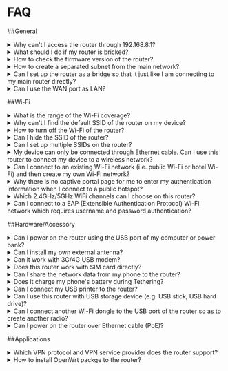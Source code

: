 # FAQ

##General

<details>
<summary>Why can't I access the router through 192.168.8.1?</summary>
<p>Please check <a href="https://docs.gl-inet.com/en/3/setup/mini_router/first-time_setup/">setup</a> to make sure you have connected to the router properly. Then, use <b>Chrome</b> or <b>Firefox</b> to visit 192.168.8.1. Don't use Internet Explorer.</p>
<p> If the problem still exists, <a href="https://docs.gl-inet.com/en/3/troubleshooting/reset/">reset</a> the router or re-install the firmware by <a href="https://docs.gl-inet.com/en/3/troubleshooting/debrick/">Uboot</a></p>
</details>

<details>
<summary>What should I do if my router is bricked?</summary>
<p>Please re-install the firmware by <a href="https://docs.gl-inet.com/en/3/troubleshooting/debrick/">Uboot</a></p>
</details>

<details>
<summary>How to check the firmware version of the router?</summary>
<ol type="1">
<li>Access web Admin Panel via 192.168.8.1.</li>
<li>Click <b>Upgrade</b> and check <b>Current Version</b>
<p><img src="https://static.gl-inet.com/docs/en/3/setup/mini_router/upgrade/firmware.jpg"</p>
</ol>
</details>

<details>
<summary>How to create a separated subnet from the main network?</summary>
<p>GL.iNet routers will create a 192.168.8.1/24 subnet by default.</p>
</details>

<details>
<summary>Can I set up the router as a bridge so that it just like I am connecting to my main router directly?</summary>
<p>Yes, GL.iNet routers work in router mode by default, which will create a separated subnet for you. However, you can change its network mode so that it can bahave like an extender without DHCP.</p>
<ol type="1">
<li>Access the admin panel via 192.168.8.1</li>
<li>Go to <b>MORE SETTINGS</b> -> <b>Network mode</b>.</li>
<li>Change the network mode to <b>Access Point</b>, <b>Extender</b> or <b>WDS</b>.</li>
<img src="https://static.gl-inet.com/docs/en/3/setup/mini_router/more_settings/network_mode.jpg">
</details>

<details>
<summary>Can I use the WAN port as LAN?</summary>
<p>Yes</p>
<ol type="1">
<li>
<p>Leave the WAN port of the router unconnected.</p>
</li>
<li>
<p>Connect your device to the router and access the web Admin Panel.</p>
<img src="https://static.gl-inet.com/docs/en/3/setup/mini_router/internet/internet.jpg"/>
</li>
<li>
<p>Go to <b>Internet</b>, click <b>Use as LAN</b> under the Cable section.</p>
<img src="https://static.gl-inet.com/docs/en/3/setup/mini_router/internet/cable.jpg"/>
</li>
<li>
<p>Click <b>Yes</b> to confirm.</p>
<img src="https://static.gl-inet.com/docs/en/2.x/troubleshooting/src/WAN_LAN/wan_lan.jpg"/>
</li>
</ol>
</details>


##Wi-Fi

<details>
<summary>What is the range of the Wi-Fi coverage?</summary>
<p>Based on our test, our routers can cover around 80 to 100 meters in open area, 20 to 30 meters in indoor area.</p>
</details>

<details>
<summary>Why can't I find the default SSID of the router on my device?</summary>
<p>Please  <a href="https://docs.gl-inet.com/en/3/troubleshooting/reset/">reset</a> the router or re-install the firmware by <a href="https://docs.gl-inet.com/en/3/troubleshooting/debrick/">Uboot</a></p>
</details>

<details>
<summary>How to turn off the Wi-Fi of the router?</summary>
<ol type="1">
<li>Access web Admin Panel via 192.168.8.1.</li>
<li>Click <b>Wireless</b> and turn the <b>ON/OFF</b> button to Off</li>
<p><img src="https://static.gl-inet.com/docs/en/3/setup/mini_router/wireless/status.jpg"</p>
</ol>
</details>

<details>
<summary>Can I hide the SSID of the router?</summary>
<ol type="1">
<li>Log into Advanced Settings (Luci) http://192.168.8.1/cgi-bin/luci.</li>
<li>Go to <b>Network</b> -> <b>Wireless</b> and then edit the SSID that you want to hide.</li>
<li>Check <b>Hide ESSID</b> under <b>Interface Configuration</b>.
</details>

<details>
<summary>Can I set up multiple SSIDs on the router?</summary>
<ol type="1">
<li>Go to Luci (http://192.168.8.1/cgi-bin/luci) -> Network -> Wireless.</li>
<li>Click <b>Add</b> to create a new wireless interface.</li>
<li>In <b>Interface Configuration</b>, you can input your own SSID. Please choose <i>Access Point (WDS)</i> <b>Mode</b> and tick <i>lan</i> for the <b>Network</b>.</li>
<li>Move to <b>Wireless Security</b> to configure the Encryption.</li>
<li>Click <b>Save & Apply</b> and then reboot your router.</li>
<p><i>Note: In the Advanced Settings of Interface Configuration, you can leave it blank. If you want to give it a name such as wlan0, please use different names for different wireless interfaces.</i></p>
</ol>
</details>

<details>
<summary>My device can only be connected through Ethernet cable.  Can I use this router to connect my device to a wireless network?</summary>
<p>Yes, please connect your device to the LAN port of the router and then set up <a href="https://docs.gl-inet.com/en/3/setup/mini_router/internet/#2-repeater">repeater</a>.</p>
<p><i>Note:<li>For Microuter, please plug it into the Ethernet port of your device and then set up repeater.</li><li>For GL-AR300M-Lite, since it has only one WAN port, you can only do that after you have connected to it wirelessly and change its WAN port to LAN port.</li></i></p>
</details>

<details>
<summary>Can I connect to an existing Wi-Fi network (i.e. public Wi-Fi or hotel Wi-Fi) and then create my own Wi-Fi network? </summary>
<p>Yes, our routers will boardcast their own Wi-Fi network by default. Once you have connected to the router, you can connect it to an existing Wi-Fi network.</p>
</details>

<details>
<summary>Why there is no captive portal page for me to enter my authentication information when I connect to a public hotspot?</summary>
<p>Please follow the instructions below to disable the DNS rebind protection.</p>
<ol type="1">
<li>
	<p>Connect to the public hotspot which requires authentication through captive portal.</p>
    <img src="https://static.gl-inet.com/docs/en/2.x/troubleshooting/src/captive_portal/1.jpg"/>
    <img src="https://static.gl-inet.com/docs/en/2.x/troubleshooting/src/captive_portal/6.jpg"/>
</li>
<li>
    <p>Go to Admin Panel -> MORE SETTINGS -> Custom DNS Server. Then, disable <b>DNS Rebinding Attack Protection</b>.</p>
	<img src="https://static.gl-inet.com/docs/en/2.x/troubleshooting/src/captive_portal/4.jpg"/>
</li>
<li>
	<p>Use your web browser to visit a webpage, it will be redirected to the captive portal of the hotspot automatically.</p>
    <p>If you are using smartphone but your web browser doesn't redirect to the captive portal. Please turn off the Wi-Fi of your smartphone and then turn it on and reconnect to the Wi-Fi of your router again. The captive portal should be popped up directly after you entered the Wi-Fi password.
    </p>
	<img src="https://static.gl-inet.com/docs/en/2.x/troubleshooting/src/captive_portal/7.jpg"/>
</li>
</ol>
</details>

<details>
<summary>Which 2.4GHz/5GHz WiFi channels can I choose on this router?</summary>
<p>For 2.4GHz, you can choose channel 1 to 11.</p>
<p>For 5GHz, you can choose channel 36 to 48, 149 to 165. Our routers don't support DFS Channel 52 to 140.</p>
</details>

<details>
<summary>Can I connect to a EAP (Extensible Authentication Protocol) Wi-Fi network which requires username and password authentication?</summary>
<p>Yes, the Admin Panel will ask you for your authentication information when you connect to a EAP Wi-Fi network. However, GL-MT300N-V2 doesn’t support EAP.</p>
</details>


##Hardware/Accessory

<details>
<summary>Can I power on the router using the USB port of my computer or power bank?</summary>
<p>USB port of a computer or a GOOD power bank should be able to provide enough power for the router.</p><p>However, it may cause malfunction if the power input is unstable or insufficient.</p>
</details>

<details>
<summary>Can I install my own external antenna?</summary>
<p>Only the external antenna version or the product model marked with suffix "<b>Ext</b>" (e.g. GL-AR300M-Ext) has antenna jack. You can connect a <b>RP-SMA</b> Wi-Fi antenna to it.</p>
<p>However, For internal antenna version, you <b>cannot</b> connect any external antenna to it.</p>
</details>

<details>
<summary>Can it work with 3G/4G USB modem?</summary>
<p>Yes, only Microuter (GL-USB150) doesn't support USB modem. Please find the list of compatible USB modem <a href="http://127.0.0.1:8000/setup/mini_router/internet/#compatible-modems">here</a>.</p>
</details>

<details>
<summary>Does this router work with SIM card directly?</summary>
<p>Only our <b>4G Smart Router (GL-MiFi)</b> with built-in LTE module supports this feature. You can insert a <b>Micro SIM</b> into the SIM card slot of the router and then set up 3G/4G modem in the web Admin Panel.</p>
<p>Please find the detailed setup instruction <a href="https://docs.gl-inet.com/en/3/setup/4g_smart_router/internet/#3-3g4g-modem">here</a>.</p>
</details>

<details>
<summary>Can I share the network data from my phone to the router?</summary>
<p>Yes, you can connect your smartphone to the USB port of the router then set up <a href="https://docs.gl-inet.com/en/3/setup/mini_router/internet/#4-tethering/">Tethering</a>. It works with Andriod and iPhone, but doesn’t work with Windows phone.</p>
</details>

<details>
<summary>Does it charge my phone's battery during Tethering?</summary>
<p>Yes,when you connect your phone to the USB port of the router, the router will charge your phone. However, the charging rate may be slower than the power consumption rate of your phone.</p>
</details>

<details>
<summary>Can I connect my USB printer to the router?</summary>
<p>It doesn’t work with USB printer by default. You need to install necessary driver and printer server (cups).</p>
</details>

<details>
<summary>Can I use this router with USB storage device (e.g. USB stick, USB hard drive)?</summary>
<p>Yes, please make sure your storage device is formatted in FAT32, NTFS, Ext3, Ext4. exFAT is not supported.</p>
<p>We have tested 64GB USB stick and 1TB USB hard drive but no storage device with higher storage capacity has been test so far.
</details>

<details>
<summary>Can I connect another Wi-Fi dongle to the USB port of the router so as to create another radio?</summary>
<p>Yes, our routers support Wi-Fi dongles with 3070 or 8187 chipset.</p>
</details>

<details>
<summary>Can I power on the router over Ethernet cable (PoE)?</summary>
<p>Only GL-AR150 and GL-AR750 have PoE option.</p>
<p>The PoE only works on the <b>WAN port</b>. You should use an active or passive 48V 802.3af PoE injector. Also, <b>don't</b> use USB power and PoE at the same time. Otherwise, the router will burn immediately.
</details>


##Applications

<details>
<summary>Which VPN protocol and VPN service provider does the router support?</summary>
<p>Our routers support OpenVPN and WireGuard.</p>
<p>Please check <a href="https://docs.gl-inet.com/en/3/app/openvpn/#get-your-configuration-file">here</a> for the list of compatible OpenVPN service providers.</p>
</details>

<details>
<summary>How to install OpenWrt packge to the router?</summary>
<p>You can install OpenWrt package to the router through Admin Panel.</p>
<ol type="1">
<li>Access the web Admin Panel via 192.168.8.1</li>
<li>Go to <b>APPLICATIONS</b> -> <b>Plug-ins</b>.</li>
<li>Click <b>Update</b> to update the package repository and install the package that you need.</li>

<p>Or You can SSH to the router. We suggest <a href="http://127.0.0.1:8000/app/ssh/#1-download-and-install-a-putty">Putty</a> for Windows users. Mac/Linux users can use <b>Terminal</b>.<br>Once you have SSH to the router, you can install OpenWrt package by these commands:
<br><i>opkg update<br>opkg install PackageName</i></p>
</details>